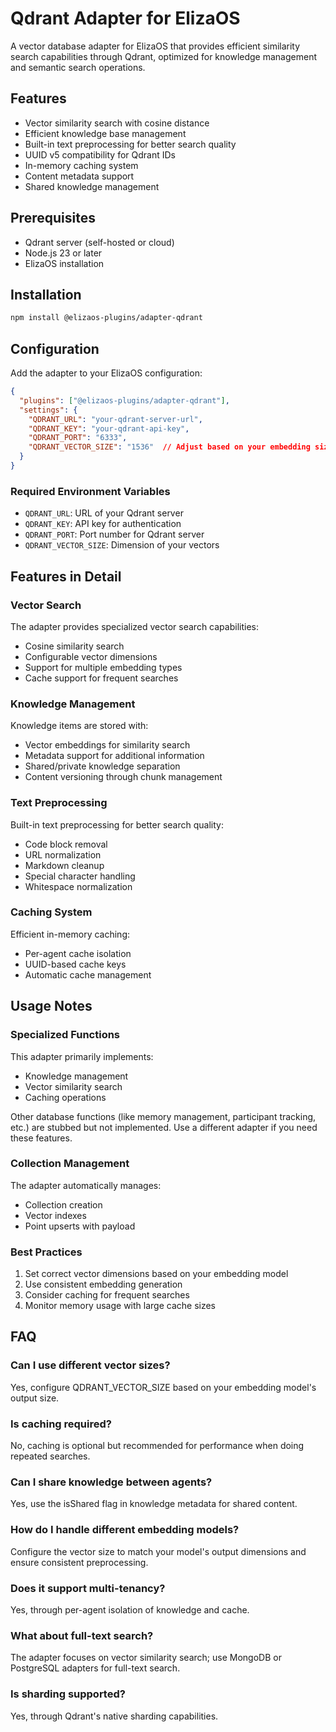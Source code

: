 # Qdrant Adapter for ElizaOS

A vector database adapter for ElizaOS that provides efficient similarity search capabilities through Qdrant, optimized for knowledge management and semantic search operations.

## Features

- Vector similarity search with cosine distance
- Efficient knowledge base management
- Built-in text preprocessing for better search quality
- UUID v5 compatibility for Qdrant IDs
- In-memory caching system
- Content metadata support
- Shared knowledge management

## Prerequisites

- Qdrant server (self-hosted or cloud)
- Node.js 23 or later
- ElizaOS installation

## Installation

```bash
npm install @elizaos-plugins/adapter-qdrant
```

## Configuration

Add the adapter to your ElizaOS configuration:

```json
{
  "plugins": ["@elizaos-plugins/adapter-qdrant"],
  "settings": {
    "QDRANT_URL": "your-qdrant-server-url",
    "QDRANT_KEY": "your-qdrant-api-key",
    "QDRANT_PORT": "6333",
    "QDRANT_VECTOR_SIZE": "1536"  // Adjust based on your embedding size
  }
}
```

### Required Environment Variables

- `QDRANT_URL`: URL of your Qdrant server
- `QDRANT_KEY`: API key for authentication
- `QDRANT_PORT`: Port number for Qdrant server
- `QDRANT_VECTOR_SIZE`: Dimension of your vectors

## Features in Detail

### Vector Search

The adapter provides specialized vector search capabilities:
- Cosine similarity search
- Configurable vector dimensions
- Support for multiple embedding types
- Cache support for frequent searches

### Knowledge Management

Knowledge items are stored with:
- Vector embeddings for similarity search
- Metadata support for additional information
- Shared/private knowledge separation
- Content versioning through chunk management

### Text Preprocessing

Built-in text preprocessing for better search quality:
- Code block removal
- URL normalization
- Markdown cleanup
- Special character handling
- Whitespace normalization

### Caching System

Efficient in-memory caching:
- Per-agent cache isolation
- UUID-based cache keys
- Automatic cache management

## Usage Notes

### Specialized Functions

This adapter primarily implements:
- Knowledge management
- Vector similarity search
- Caching operations

Other database functions (like memory management, participant tracking, etc.) are stubbed but not implemented. Use a different adapter if you need these features.

### Collection Management

The adapter automatically manages:
- Collection creation
- Vector indexes
- Point upserts with payload

### Best Practices

1. Set correct vector dimensions based on your embedding model
2. Use consistent embedding generation
3. Consider caching for frequent searches
4. Monitor memory usage with large cache sizes

## FAQ

### Can I use different vector sizes?

Yes, configure QDRANT_VECTOR_SIZE based on your embedding model's output size.

### Is caching required?

No, caching is optional but recommended for performance when doing repeated searches.

### Can I share knowledge between agents?

Yes, use the isShared flag in knowledge metadata for shared content.

### How do I handle different embedding models?

Configure the vector size to match your model's output dimensions and ensure consistent preprocessing.

### Does it support multi-tenancy?

Yes, through per-agent isolation of knowledge and cache.

### What about full-text search?

The adapter focuses on vector similarity search; use MongoDB or PostgreSQL adapters for full-text search.

### Is sharding supported?

Yes, through Qdrant's native sharding capabilities.
